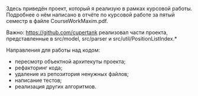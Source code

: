 Здесь приведён проект, который я реализую в рамках курсовой работы. Подробнее о нём написано в отчёте по курсовой работе за пятый семестр в файле CourseWorkMaxim.pdf.

Важно: https://github.com/cupertank реализовал части проекта, представленные в src/model, src/parser и src/util/PositionListIndex.*

Направления для работы над кодом:
  - пересмотр объектной архитекуты проекта;
  - рефакторинг кода;
  - удаление из репозитория ненужных файлов;
  - написание тестов;
  - реализация других алгоритмов.

